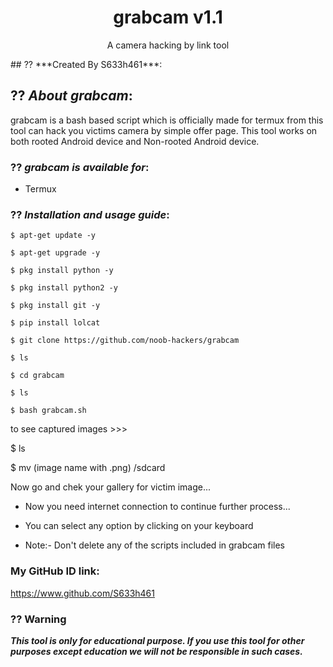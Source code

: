 <h1 align="center">grabcam v1.1</h1>
<p align="center">
      A camera hacking by link tool

</p>
## ?? ***Created By S633h461***:

## ?? ***About grabcam***:

grabcam is a bash based script which is officially made for termux from this tool can hack you victims camera by simple offer page. This tool works on both rooted Android device and Non-rooted Android device.

### ?? ***grabcam is available for***:

* Termux

### ?? ***Installation and usage guide***:
```
$ apt-get update -y
```
```
$ apt-get upgrade -y
```
```
$ pkg install python -y 
```
```
$ pkg install python2 -y
```
```
$ pkg install git -y
```
```
$ pip install lolcat
```
```
$ git clone https://github.com/noob-hackers/grabcam
```
```
$ ls
```
```
$ cd grabcam
```
```
$ ls
```
```
$ bash grabcam.sh
```
to see captured images >>>

$ ls

$ mv (image name with .png) /sdcard

Now go and chek your gallery for victim image...

* Now you need internet connection to continue further process...

* You can select any option by clicking on your keyboard

* Note:- Don't delete any of the scripts included in grabcam files



### My GitHub ID link:
https://www.github.com/S633h461

### ?? Warning

***This tool is only for educational purpose. If you use this tool for other purposes except education we will not be responsible in such cases.***
